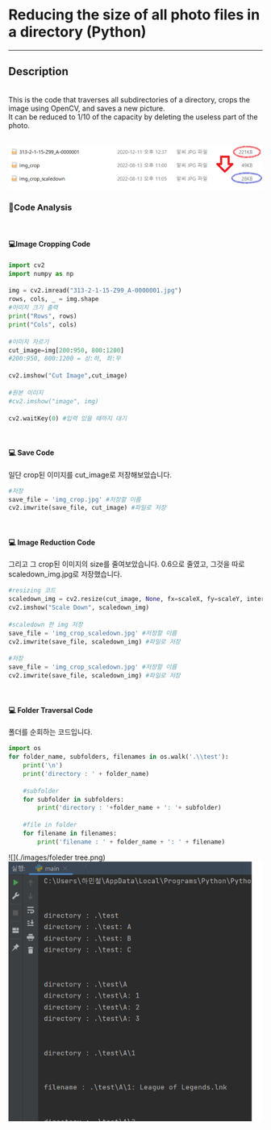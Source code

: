 # Reducing the size of all photo files in a directory (Python) 
---
## Description
<br>
This is the code that traverses all subdirectories of a directory, crops the image using OpenCV, and saves a new picture.
<br>
It can be reduced to 1/10 of the capacity by deleting the useless part of the photo.
<br>
<br>

![](./images/croppingresult.png)

### 🔳Code Analysis
<br>

#### 💻Image Cropping Code
```python
import cv2
import numpy as np

img = cv2.imread("313-2-1-15-Z99_A-0000001.jpg")
rows, cols, _ = img.shape
#이미지 크기 출력
print("Rows", rows)
print("Cols", cols)

#이미지 자르기
cut_image=img[200:950, 800:1200]
#200:950, 800:1200 = 상:하, 좌:우

cv2.imshow("Cut Image",cut_image)

#원본 이미지
#cv2.imshow("image", img)

cv2.waitKey(0) #입력 있을 때까지 대기

```
<br>

#### 💻 Save Code

일단 crop된 이미지를 cut_image로 저장해보았습니다.
<br>

```python
#저장
save_file = 'img_crop.jpg' #저장할 이름
cv2.imwrite(save_file, cut_image) #파일로 저장
```
<br>

#### 💻 Image Reduction Code
그리고 그 crop된 이미지의 size를 줄여보았습니다. 0.6으로 줄였고, 그것을 따로 scaledown_img.jpg로 저장했습니다.

```python
#resizing 코드
scaledown_img = cv2.resize(cut_image, None, fx=scaleX, fy=scaleY, interpolation = cv2.INTER_LINEAR)
cv2.imshow("Scale Down", scaledown_img)

#scaledown 한 img 저장
save_file = 'img_crop_scaledown.jpg' #저장할 이름
cv2.imwrite(save_file, scaledown_img) #파일로 저장

#저장
save_file = 'img_crop_scaledown.jpg' #저장할 이름
cv2.imwrite(save_file, scaledown_img) #파일로 저장

```
<br>

#### 💻 Folder Traversal Code
폴더를 순회하는 코드입니다. 
```python
import os
for folder_name, subfolders, filenames in os.walk('.\\test'):
    print('\n')
    print('directory : ' + folder_name)
    
    #subfolder
    for subfolder in subfolders: 
        print('directory : '+folder_name + ': '+ subfolder)

    #file in folder
    for filename in filenames:
        print('filename : ' + folder_name + ': ' + filename)
```
![](./images/foleder tree.png)
![](./images/filetraversal.png)
